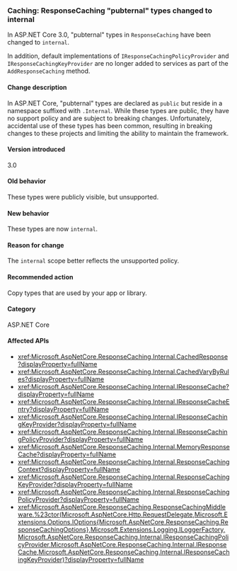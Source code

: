 ### Caching: ResponseCaching "pubternal" types changed to internal

In ASP.NET Core 3.0, "pubternal" types in `ResponseCaching` have been changed to `internal`.

In addition, default implementations of `IResponseCachingPolicyProvider` and `IResponseCachingKeyProvider` are no longer added to services as part of the `AddResponseCaching` method.

#### Change description

In ASP.NET Core, "pubternal" types are declared as `public` but reside in a namespace suffixed with `.Internal`. While these types are public, they have no support policy and are subject to breaking changes. Unfortunately, accidental use of these types has been common, resulting in breaking changes to these projects and limiting the ability to maintain the framework.

#### Version introduced

3.0

#### Old behavior

These types were publicly visible, but unsupported.

#### New behavior

These types are now `internal`.

#### Reason for change

The `internal` scope better reflects the unsupported policy.

#### Recommended action

Copy types that are used by your app or library.

#### Category

ASP.NET Core

#### Affected APIs

- <xref:Microsoft.AspNetCore.ResponseCaching.Internal.CachedResponse?displayProperty=fullName>
- <xref:Microsoft.AspNetCore.ResponseCaching.Internal.CachedVaryByRules?displayProperty=fullName>
- <xref:Microsoft.AspNetCore.ResponseCaching.Internal.IResponseCache?displayProperty=fullName>
- <xref:Microsoft.AspNetCore.ResponseCaching.Internal.IResponseCacheEntry?displayProperty=fullName>
- <xref:Microsoft.AspNetCore.ResponseCaching.Internal.IResponseCachingKeyProvider?displayProperty=fullName>
- <xref:Microsoft.AspNetCore.ResponseCaching.Internal.IResponseCachingPolicyProvider?displayProperty=fullName>
- <xref:Microsoft.AspNetCore.ResponseCaching.Internal.MemoryResponseCache?displayProperty=fullName>
- <xref:Microsoft.AspNetCore.ResponseCaching.Internal.ResponseCachingContext?displayProperty=fullName>
- <xref:Microsoft.AspNetCore.ResponseCaching.Internal.ResponseCachingKeyProvider?displayProperty=fullName>
- <xref:Microsoft.AspNetCore.ResponseCaching.Internal.ResponseCachingPolicyProvider?displayProperty=fullName>
- <xref:Microsoft.AspNetCore.ResponseCaching.ResponseCachingMiddleware.%23ctor(Microsoft.AspNetCore.Http.RequestDelegate,Microsoft.Extensions.Options.IOptions{Microsoft.AspNetCore.ResponseCaching.ResponseCachingOptions},Microsoft.Extensions.Logging.ILoggerFactory,Microsoft.AspNetCore.ResponseCaching.Internal.IResponseCachingPolicyProvider,Microsoft.AspNetCore.ResponseCaching.Internal.IResponseCache,Microsoft.AspNetCore.ResponseCaching.Internal.IResponseCachingKeyProvider)?displayProperty=fullName>

<!-- 

#### Affected APIs

- `T:Microsoft.AspNetCore.ResponseCaching.Internal.CachedResponse`
- `T:Microsoft.AspNetCore.ResponseCaching.Internal.CachedVaryByRules`
- `T:Microsoft.AspNetCore.ResponseCaching.Internal.IResponseCache`
- `T:Microsoft.AspNetCore.ResponseCaching.Internal.IResponseCacheEntry`
- `T:Microsoft.AspNetCore.ResponseCaching.Internal.IResponseCachingKeyProvider`
- `T:Microsoft.AspNetCore.ResponseCaching.Internal.IResponseCachingPolicyProvider`
- `T:Microsoft.AspNetCore.ResponseCaching.Internal.MemoryResponseCache`
- `T:Microsoft.AspNetCore.ResponseCaching.Internal.ResponseCachingContext`
- `T:Microsoft.AspNetCore.ResponseCaching.Internal.ResponseCachingKeyProvider`
- `T:Microsoft.AspNetCore.ResponseCaching.Internal.ResponseCachingPolicyProvider`
- `M:Microsoft.AspNetCore.ResponseCaching.ResponseCachingMiddleware.#ctor(Microsoft.AspNetCore.Http.RequestDelegate,Microsoft.Extensions.Options.IOptions{Microsoft.AspNetCore.ResponseCaching.ResponseCachingOptions},Microsoft.Extensions.Logging.ILoggerFactory,Microsoft.AspNetCore.ResponseCaching.Internal.IResponseCachingPolicyProvider,Microsoft.AspNetCore.ResponseCaching.Internal.IResponseCache,Microsoft.AspNetCore.ResponseCaching.Internal.IResponseCachingKeyProvider)",
"nameWithType": "ResponseCachingMiddleware.ResponseCachingMiddleware(RequestDelegate, IOptions<ResponseCachingOptions>, ILoggerFactory, IResponseCachingPolicyProvider, IResponseCache, IResponseCachingKeyProvider)`

-->
